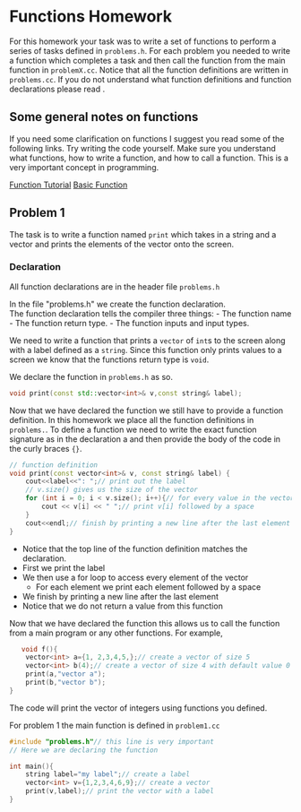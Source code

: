 # Functions Homework

For this homework your task was to write a set of functions 
to perform a series of tasks defined in `problems.h`. For each
problem you needed to write a function which completes a task and
then call the function from the main function in `problemX.cc`.  Notice 
that all the function definitions are written in `problems.cc`.  If 
you do not understand what function definitions and function declarations 
please read [](https://www.tutorialspoint.com/cplusplus/cpp_functions.htm).  

## Some general notes on functions

If you need some clarification on functions I suggest you read some of the 
following links.  Try writing the code yourself.  Make sure you understand
what functions, how to write a function, and how to call a function.  This
is a very important concept in programming.

[Function Tutorial](https://www.cplusplus.com/doc/tutorial/functions/)
[Basic Function](https://www.tutorialspoint.com/cplusplus/cpp_functions.htm)

## Problem 1

The task is to write a function named `print` which takes in a string and a vector
and prints the elements of the vector onto the screen.  

### Declaration

All function declarations are in the header file `problems.h`

In the file "problems.h" we create the function declaration.   
The function declaration tells the compiler three things:
    - The function name
    - The function return type. 
    - The function inputs and input types.

We need to write a function that prints a `vector` of `int`s to the screen along with 
a label defined as a `string`. Since this function only prints values to a screen
we know that the functions return type is `void`.  

We declare the function in `problems.h` as so.

```cpp
void print(const std::vector<int>& v,const string& label);
```

Now that we have declared the function we still have to provide a
function definition.  In this homework we place all the function
definitions in `problems.`.  To define a function we
need to write the exact function signature as in the declaration a
and then provide the body of the code in the curly braces `{}`.

```cpp
// function definition
void print(const vector<int>& v, const string& label) {
    cout<<label<<": ";// print out the label
    // v.size() gives us the size of the vector
    for (int i = 0; i < v.size(); i++){// for every value in the vector
        cout << v[i] << " ";// print v[i] followed by a space
    }
    cout<<endl;// finish by printing a new line after the last element
}
```

- Notice that the top line of the function definition matches the declaration.
- First we print the label
- We then use a for loop to access every element of the vector
  - For each element we print each element followed by a space
- We finish by printing a new line after the last element
- Notice that we do not return a value from this function


Now that we have declared the function this allows us 
to call the function from a main program or any other functions.
For example,

```cpp
   void f(){
    vector<int> a={1, 2,3,4,5,};// create a vector of size 5
    vector<int> b(4);// create a vector of size 4 with default value 0
    print(a,"vector a");
    print(b,"vector b");
} 
```

The code will print the vector of integers using functions you defined. 

For problem 1 the main function is defined in `problem1.cc`

```cpp
#include "problems.h"// this line is very important
// Here we are declaring the function

int main(){
    string label="my label";// create a label
    vector<int> v={1,2,3,4,6,9};// create a vector
    print(v,label);// print the vector with a label
}
```




